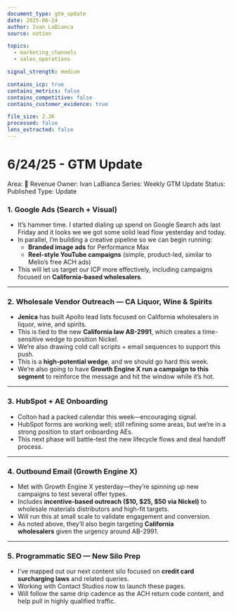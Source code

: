 ```yaml
---
document_type: gtm_update
date: 2025-06-24
author: Ivan LaBianca
source: notion

topics:
  - marketing_channels
  - sales_operations

signal_strength: medium

contains_icp: true
contains_metrics: false
contains_competitive: false
contains_customer_evidence: true

file_size: 2.3K
processed: false
lens_extracted: false
---
```


# 6/24/25 - GTM Update

Area: 🤑 Revenue
Owner: Ivan LaBianca
Series: Weekly GTM Update
Status: Published
Type: Update

### 1. **Google Ads (Search + Visual)**

- It’s hammer time. I started dialing up spend on Google Search ads last Friday and it looks we we got some solid lead flow yesterday and today.
- In parallel, I’m building a creative pipeline so we can begin running:
    - **Branded image ads** for Performance Max
    - **Reel-style YouTube campaigns** (simple, product-led, similar to Melio’s free ACH ads)
- This will let us target our ICP more effectively, including campaigns focused on **California-based wholesalers**.

---

### 2. **Wholesale Vendor Outreach — CA Liquor, Wine & Spirits**

- **Jenica** has built Apollo lead lists focused on California wholesalers in liquor, wine, and spirits.
- This is tied to the new **California law AB-2991**, which creates a time-sensitive wedge to position Nickel.
- We’re also drawing cold call scripts + email sequences to support this push.
- This is a **high-potential wedge**, and we should go hard this week.
- We’re also going to have **Growth Engine X run a campaign to this segment** to reinforce the message and hit the window while it’s hot.

---

### 3. **HubSpot + AE Onboarding**

- Colton had a packed calendar this week—encouraging signal.
- HubSpot forms are working well; still refining some areas, but we’re in a strong position to start onboarding AEs.
- This next phase will battle-test the new lifecycle flows and deal handoff process.

---

### 4. **Outbound Email (Growth Engine X)**

- Met with Growth Engine X yesterday—they’re spinning up new campaigns to test several offer types.
- Includes **incentive-based outreach ($10, $25, $50 via Nickel)** to wholesale materials distributors and high-fit targets.
- Will run this at small scale to validate engagement and conversion.
- As noted above, they’ll also begin targeting **California wholesalers** given the urgency around AB-2991.

---

### 5. **Programmatic SEO — New Silo Prep**

- I’ve mapped out our next content silo focused on **credit card surcharging laws** and related queries.
- Working with Contact Studios now to launch these pages.
- Will follow the same drip cadence as the ACH return code content, and help pull in highly qualified traffic.